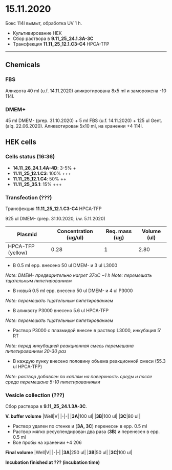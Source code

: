 15.11.2020
==========

Бокс 114l вымыт, обработка UV 1 h.

- Культивирование HEK
- Сбор раствора в **9.11_25_24.1.3A-3С**
- Трансфекция **11.11_25_12.1.C3-C4** HPCA-TFP

---

## Chemicals
### FBS
Аликвота 40 ml (u.f. 14.11.2020) аликвотирована 8x5 ml и заморожена -10 114l.

### DMEM+
45 ml DMEM- (prep. 31.10.2020) + 5 ml FBS (u.f. 14.11.2020) + 125 ul Gent. (alq. 22.06.2020).
Аликвотирован 5x10 ml, на хранении +4 114l.


## HEK cells 
### Cells status (16:36)
- **14.11_26_24.1.4A-4D**: 3-5% +
- **11.11_25_12.1.C3**: 100% +++
- **11.11_25_12.1.C4**: 50% ++
- **11.11_25_35.1**: 15% +++

### Transfection (???)
Трансфекция **11.11_25_12.1.C3-C4** HPCA-TFP

925 ul DMEM- (prep. 31.10.2020, i.w. 5.11.2020)

|Plasmid|Concentration (ug/ul)|Req. mass (ug)|Volume (ul)|
|-|-|-|-|
|HPCA-TFP (yellow)|0.28|1|2.80|


- В 0.5 ml epp. внесено 50 ul DMEM- и 3 ul L3000

*Note: DMEM- предварительно нагрет 37oC \~1 h*
*Note: перемешать тщательным пипетированием*

- В новый 0.5 ml epp. внесено 50 ul DMEM- и 4 ul P3000

*Note: перемешать тщательным пипетированием*

- В аликвоту P3000 внесенo 5.6 ul HPCA-TFP

*Note: перемешать тщательным пипетированием*

- Раствор P3000 c плазмидой внесен в раствор L3000, инкубация 5' RT

*Note: перед инкубацией реакционная смесь перемешана пипетированием 20-30 раз*

- В каждую лунку внесено половину объема реакционной смеси (55.3 ul HPCA-TFP)

*Note: раствор добавлен по каплям на поверхность среды и после среда перемешана 5-10 пипетированиями*

### Vesicle collection (???)
Сбор раствора в **9.11_25_24.1.3A-3С**.

**V. buffer volume**
|Well|V|
|-|-|
|**3A**|100 ul|
|**3B**|100 ul|
|**3C**|80 ul|

- Раствор удален по стенке и (**3A, 3C**) перенесен в epp. 0.5 ml
- Раствор мягко ресуспендирован два раза (**3B**) и перенесен в epp. 0.5 ml
- Все пробы на хранении +4 206

**Final volume**
|Well|V|
|-|-|
|**3A**|250 ul|
|**3B**|50 ul|
|**3C**|100 ul|

**Incubation finished at ??? (incubation time)**